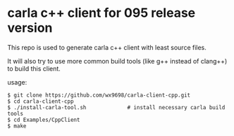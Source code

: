 # carla c++ client for 095 release version

This repo is used to generate carla c++ client with least source files. 

It will also try to use more common build tools (like g++ instead of clang++) to build this client.

usage:
```
$ git clone https://github.com/wx9698/carla-client-cpp.git
$ cd carla-client-cpp
$ ./install-carla-tool.sh             # install necessary carla build tools
$ cd Examples/CppClient
$ make
```
